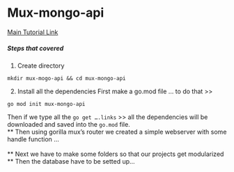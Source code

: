 # Mux-mongo-api
[Main Tutorial Link](https://dev.to/hackmamba/build-a-rest-api-with-golang-and-mongodb-gorillamux-version-57fh)

##### Steps that covered
1. Create directory 
```
mkdir mux-mogo-api && cd mux-mongo-api
```
2. Install all the dependencies 
First make a go.mod file … to do that >>
```
go mod init mux-mongo-api
``` 
Then if we type all the ```go get ….links``` >> all the dependencies will be downloaded and saved into the ```go.mod``` file. <br>
** Then using gorilla mux’s router we created a simple webserver with some handle function …  <br>  
** Next we have to make some folders so that our projects get modularized <br>
** Then the database have to be setted up… 

